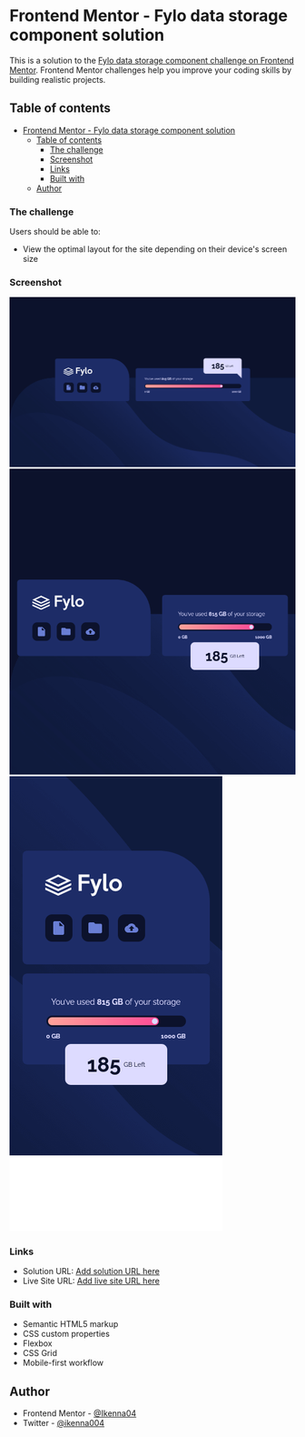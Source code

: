 # Frontend Mentor - Fylo data storage component solution

This is a solution to the
[Fylo data storage component challenge on Frontend Mentor](https://www.frontendmentor.io/challenges/fylo-data-storage-component-1dZPRbV5n).
Frontend Mentor challenges help you improve your coding skills by building
realistic projects.

## Table of contents

- [Frontend Mentor - Fylo data storage component solution](#frontend-mentor---fylo-data-storage-component-solution)
  - [Table of contents](#table-of-contents)
    - [The challenge](#the-challenge)
    - [Screenshot](#screenshot)
    - [Links](#links)
    - [Built with](#built-with)
  - [Author](#author)

### The challenge

Users should be able to:

- View the optimal layout for the site depending on their device's screen size

### Screenshot

![](./screen-shots/Screenshot%202023-12-21%20at%2000-15-36%20Fylo%20Data%20Storage%20Component.png)
![](./screen-shots/Screenshot%202023-12-21%20at%2000-15-49%20Fylo%20Data%20Storage%20Component.png)
![](./screen-shots/Screenshot%202023-12-21%20at%2000-16-12%20Fylo%20Data%20Storage%20Component.png)

### Links

- Solution URL: [Add solution URL here](https://your-solution-url.com)
- Live Site URL: [Add live site URL here](https://your-live-site-url.com)

### Built with

- Semantic HTML5 markup
- CSS custom properties
- Flexbox
- CSS Grid
- Mobile-first workflow

## Author

<!-- - Website - [Add your name here](https://www.your-site.com) -->

- Frontend Mentor - [@Ikenna04](https://www.frontendmentor.io/profile/Ikenna04)
- Twitter - [@ikenna004](https://www.twitter.com/ikenna004)
